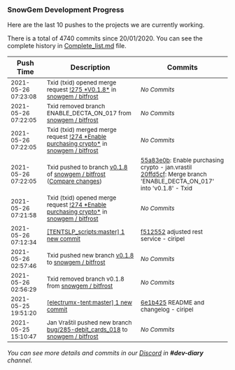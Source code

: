
### SnowGem Development Progress

Here are the last 10 pushes to the projects we are currently working.

There is a total of 4740 commits since 20/01/2020. You can see the complete history in
 [Complete_list.md](Complete_list.md) file.

| Push Time | Description | Commits |
| --- | --- | --- |
| <sub>2021-05-26 07:23:08</sub> | <sub>Txid (txid) opened merge request [\!275 \*V0\.1\.8\*](https://gitlab.com/snowgem/bitfrost/-/merge_requests/275) in [snowgem / bitfrost](https://gitlab.com/snowgem/bitfrost)</sub> | <sub>_No Commits_</sub> |
| <sub>2021-05-26 07:22:05</sub> | <sub>Txid removed branch ENABLE_DECTA_ON_017 from [snowgem / bitfrost](https://gitlab.com/snowgem/bitfrost)</sub> | <sub>_No Commits_</sub> |
| <sub>2021-05-26 07:22:05</sub> | <sub>Txid (txid) merged merge request [\!274 \*Enable purchasing crypto\*](https://gitlab.com/snowgem/bitfrost/-/merge_requests/274) in [snowgem / bitfrost](https://gitlab.com/snowgem/bitfrost)</sub> | <sub>_No Commits_</sub> |
| <sub>2021-05-26 07:22:05</sub> | <sub>Txid pushed to branch [v0\.1\.8](https://gitlab.com/snowgem/bitfrost/commits/v0.1.8) of [snowgem / bitfrost](https://gitlab.com/snowgem/bitfrost) ([Compare changes](https://gitlab.com/snowgem/bitfrost/compare/465a1a788e1abc50c0fe9082eac120c5e3225e28...20ffd5cfa40065d38505e43422ac408fdecc753b))</sub> | <sub>[55a83e0b](https://gitlab.com/snowgem/bitfrost/-/commit/55a83e0b99f292610a951156c21e6fb4f57115e9): Enable purchasing crypto - jan.vrastil<br>[20ffd5cf](https://gitlab.com/snowgem/bitfrost/-/commit/20ffd5cfa40065d38505e43422ac408fdecc753b): Merge branch 'ENABLE_DECTA_ON_017' into 'v0.1.8' - Txid</sub> |
| <sub>2021-05-26 07:21:58</sub> | <sub>Txid (txid) opened merge request [\!274 \*Enable purchasing crypto\*](https://gitlab.com/snowgem/bitfrost/-/merge_requests/274) in [snowgem / bitfrost](https://gitlab.com/snowgem/bitfrost)</sub> | <sub>_No Commits_</sub> |
| <sub>2021-05-26 07:12:34</sub> | <sub>[[TENTSLP_scripts:master] 1 new commit](https://github.com/ciripel/TENTSLP_scripts/commit/f512552a2855b04d329fbe28496b6d72f5953719)</sub> | <sub>[f512552](https://github.com/ciripel/TENTSLP_scripts/commit/f512552a2855b04d329fbe28496b6d72f5953719) adjusted rest service - ciripel</sub> |
| <sub>2021-05-26 02:57:46</sub> | <sub>Txid pushed new branch [v0\.1\.8](https://gitlab.com/snowgem/bitfrost/commits/v0.1.8) to [snowgem / bitfrost](https://gitlab.com/snowgem/bitfrost)</sub> | <sub>_No Commits_</sub> |
| <sub>2021-05-26 02:56:29</sub> | <sub>Txid removed branch v0.1.8 from [snowgem / bitfrost](https://gitlab.com/snowgem/bitfrost)</sub> | <sub>_No Commits_</sub> |
| <sub>2021-05-25 19:51:20</sub> | <sub>[[electrumx-tent:master] 1 new commit](https://github.com/ciripel/electrumx-tent/commit/6e1b425ac57ba23054080858003aec3d9759349e)</sub> | <sub>[6e1b425](https://github.com/ciripel/electrumx-tent/commit/6e1b425ac57ba23054080858003aec3d9759349e) README and changelog - ciripel</sub> |
| <sub>2021-05-25 15:10:47</sub> | <sub>Jan Vraštil pushed new branch [bug/285\-debit\_cards\_018](https://gitlab.com/snowgem/bitfrost/commits/bug/285-debit_cards_018) to [snowgem / bitfrost](https://gitlab.com/snowgem/bitfrost)</sub> | <sub>_No Commits_</sub> |

_You can see more details and commits in our [Discord](https://discord.gg/zumGnbg) in **#dev-diary** channel._
